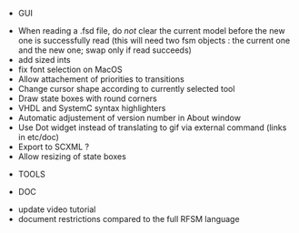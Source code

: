* GUI
- When reading a .fsd file, do _not_ clear the current model before the new one is  successfully
  read (this will need two fsm objects : the current one and the new one; swap only if read succeeds)
- add sized ints
- fix font selection on MacOS
- Allow attachement of priorities to transitions
- Change cursor shape according to currently selected tool
- Draw state boxes with round corners
- VHDL and SystemC syntax highlighters
- Automatic adjustement of version number in About window
- Use Dot widget instead of translating to gif via external command (links in etc/doc)
- Export to SCXML ?
- Allow resizing of state boxes

* TOOLS

* DOC
- update video tutorial
- document restrictions compared to the full RFSM language

